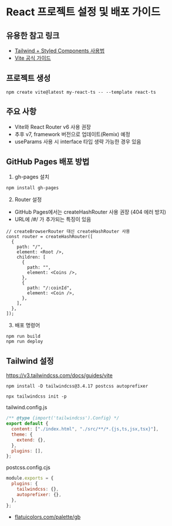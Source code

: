 # React 프로젝트 설정 및 배포 가이드

## 유용한 참고 링크

- [Tailwind + Styled Components 사용법](https://velog.io/@ung6860/ReactTailwind-Styled-Components-%EC%82%AC%EC%9A%A9)
- [Vite 공식 가이드](https://ko.vite.dev/guide/)

## 프로젝트 생성

```
npm create vite@latest my-react-ts -- --template react-ts
```

## 주요 사항

- Vite와 React Router v6 사용 권장
- 추후 v7, framework 버전으로 업데이트(Remix) 예정
- useParams 사용 시 interface 타입 생략 가능한 경우 있음

## GitHub Pages 배포 방법

1. gh-pages 설치

```
npm install gh-pages
```

2. Router 설정

- GitHub Pages에서는 createHashRouter 사용 권장 (404 에러 방지)
- URL에 /#/ 가 추가되는 특징이 있음

```tsx
// createBrowserRouter 대신 createHashRouter 사용
const router = createHashRouter([
  {
    path: "/",
    element: <Root />,
    children: [
      {
        path: "",
        element: <Coins />,
      },
      {
        path: "/:coinId",
        element: <Coin />,
      },
    ],
  },
]);
```

3. 배포 명령어

```
npm run build
npm run deploy
```

## Tailwind 설정

https://v3.tailwindcss.com/docs/guides/vite

```
npm install -D tailwindcss@3.4.17 postcss autoprefixer
```

```
npx tailwindcss init -p
```

tailwind.config.js

```js
/** @type {import('tailwindcss').Config} */
export default {
  content: ["./index.html", "./src/**/*.{js,ts,jsx,tsx}"],
  theme: {
    extend: {},
  },
  plugins: [],
};
```

postcss.config.cjs

```js
module.exports = {
  plugins: {
    tailwindcss: {},
    autoprefixer: {},
  },
};
```

- [flatuicolors.com/palette/gb](https://flatuicolors.com/palette/gb)
